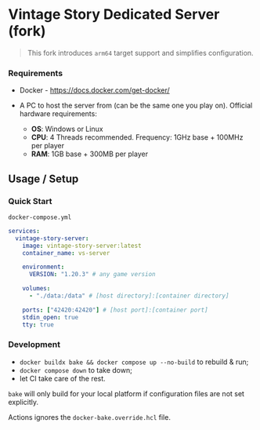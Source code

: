 # Vintage Story Dedicated Server (fork)
> This fork introduces `arm64` target support and simplifies configuration.

### Requirements
- Docker - https://docs.docker.com/get-docker/

- A PC to host the server from (can be the same one you play on). Official hardware requirements:
  - **OS**: Windows or Linux
  - **CPU**: 4 Threads recommended. Frequency: 1GHz base + 100MHz per player
  - **RAM**: 1GB base + 300MB per player

## Usage / Setup

### Quick Start

`docker-compose.yml`
```yaml
services:
  vintage-story-server:
    image: vintage-story-server:latest
    container_name: vs-server

    environment:
      VERSION: "1.20.3" # any game version

    volumes:
      - "./data:/data" # [host directory]:[container directory]

    ports: ["42420:42420"] # [host port]:[container port]
    stdin_open: true
    tty: true
```

### Development

* `docker buildx bake && docker compose up --no-build` to rebuild & run;
* `docker compose down` to take down;
* let CI take care of the rest.

`bake` will only build for your local platform if configuration files are not set explicitly.

Actions ignores the `docker-bake.override.hcl` file.
